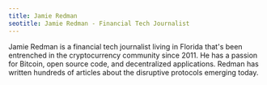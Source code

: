 ```yaml
---
title: Jamie Redman
seotitle: Jamie Redman - Financial Tech Journalist
---
```


Jamie Redman is a financial tech journalist living in Florida that's been entrenched in the cryptocurrency community since 2011. He has a passion for Bitcoin, open source code, and decentralized applications. Redman has written hundreds of articles about the disruptive protocols emerging today.